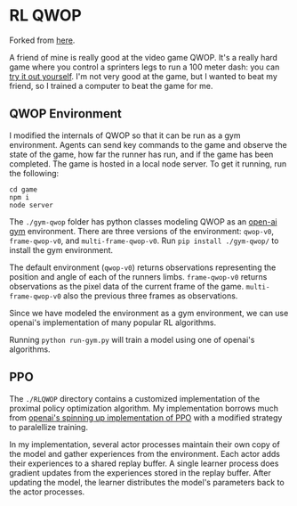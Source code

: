 # RL QWOP

Forked from [here](https://github.com/juanto121/qwop-ai).

A friend of mine is really good at the video game QWOP. 
It's a really hard game where you control a sprinters legs 
to run a 100 meter dash: you can [try it out yourself](http://www.foddy.net/Athletics.html). 
I'm not very good at the game, but I wanted to beat my friend, so I trained a computer to beat the game for me.


## QWOP Environment

I modified the internals of QWOP so that it can be run as a gym environment. Agents can send key commands to the game and 
observe the state of the game, how far the runner has run, and if the game has been completed.
The game is hosted in a local node server. To get it running, run the following:

```
cd game
npm i
node server
```

The `./gym-qwop` folder has python classes modeling QWOP as an [open-ai gym](https://gym.openai.com/) environment.
There are three versions of the environment: `qwop-v0`, `frame-qwop-v0`, and `multi-frame-qwop-v0`.
Run `pip install ./gym-qwop/` to install the gym environment.

The default environment (`qwop-v0`) returns observations representing the position and angle of each of the runners limbs.
`frame-qwop-v0` returns observations as the pixel data of the current frame of the game. `multi-frame-qwop-v0` also the previous three frames as observations.

Since we have modeled the environment as a gym environment, we can use openai's implementation of many popular RL algorithms.

Running `python run-gym.py` will train a model using one of openai's algorithms.


## PPO

The `./RLQWOP` directory contains a customized implementation of the proximal policy optimization algorithm. My implementation borrows much from [openai's spinning up implementation of PPO](https://spinningup.openai.com/en/latest/algorithms/ppo.html#) with a modified strategy to paralellize training.

In my implementation, several actor processes maintain their own copy of the model and gather experiences from the environment. Each actor adds their experiences to a shared replay buffer. A single learner process does gradient updates from the experiences stored in the replay buffer. After updating the model, the learner distributes the model's parameters back to the actor processes.